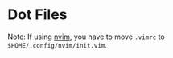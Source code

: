 # Dot Files
Note: If using [nvim](https://github.com/neovim/neovim), you have to move `.vimrc` to `$HOME/.config/nvim/init.vim`.
